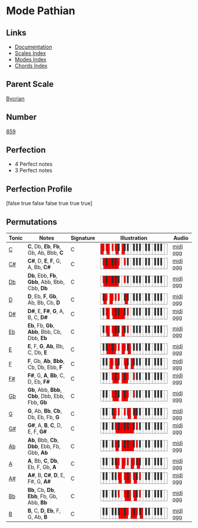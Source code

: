 # Mode Pathian

## Links

- [Documentation](index.md)
- [Scales Index](Scales.md)
- [Modes Index](Modes.md)
- [Chords Index](Chords.md)

## Parent Scale

[Bycrian](ScaleBycrian.md)

## Number

[859](https://ianring.com/musictheory/scales/859)

## Perfection

- 4 Perfect notes
- 3 Perfect notes

## Perfection Profile

[false true false false true true true]

## Permutations

| Tonic | Notes | Signature | Illustration | Audio |
|-------|-------|-----------|--------------|-------|
| [C](ModeCNaturalPathian.md) | **C**, Db, **Eb**, **Fb**, Gb, Ab, Bbb, **C** | C | ![CNaturalPathian](ModeCNaturalPathian.png) | [midi](ModeCNaturalPathian.mid) [ogg](ModeCNaturalPathian.ogg) |
| [C#](ModeCSharpPathian.md) | **C#**, D, **E**, **F**, G, A, Bb, **C#** | C | ![CSharpPathian](ModeCSharpPathian.png) | [midi](ModeCSharpPathian.mid) [ogg](ModeCSharpPathian.ogg) |
| [Db](ModeDFlatPathian.md) | **Db**, Ebb, **Fb**, **Gbb**, Abb, Bbb, Cbb, **Db** | C | ![DFlatPathian](ModeDFlatPathian.png) | [midi](ModeDFlatPathian.mid) [ogg](ModeDFlatPathian.ogg) |
| [D](ModeDNaturalPathian.md) | **D**, Eb, **F**, **Gb**, Ab, Bb, Cb, **D** | C | ![DNaturalPathian](ModeDNaturalPathian.png) | [midi](ModeDNaturalPathian.mid) [ogg](ModeDNaturalPathian.ogg) |
| [D#](ModeDSharpPathian.md) | **D#**, E, **F#**, **G**, A, B, C, **D#** | C | ![DSharpPathian](ModeDSharpPathian.png) | [midi](ModeDSharpPathian.mid) [ogg](ModeDSharpPathian.ogg) |
| [Eb](ModeEFlatPathian.md) | **Eb**, Fb, **Gb**, **Abb**, Bbb, Cb, Dbb, **Eb** | C | ![EFlatPathian](ModeEFlatPathian.png) | [midi](ModeEFlatPathian.mid) [ogg](ModeEFlatPathian.ogg) |
| [E](ModeENaturalPathian.md) | **E**, F, **G**, **Ab**, Bb, C, Db, **E** | C | ![ENaturalPathian](ModeENaturalPathian.png) | [midi](ModeENaturalPathian.mid) [ogg](ModeENaturalPathian.ogg) |
| [F](ModeFNaturalPathian.md) | **F**, Gb, **Ab**, **Bbb**, Cb, Db, Ebb, **F** | C | ![FNaturalPathian](ModeFNaturalPathian.png) | [midi](ModeFNaturalPathian.mid) [ogg](ModeFNaturalPathian.ogg) |
| [F#](ModeFSharpPathian.md) | **F#**, G, **A**, **Bb**, C, D, Eb, **F#** | C | ![FSharpPathian](ModeFSharpPathian.png) | [midi](ModeFSharpPathian.mid) [ogg](ModeFSharpPathian.ogg) |
| [Gb](ModeGFlatPathian.md) | **Gb**, Abb, **Bbb**, **Cbb**, Dbb, Ebb, Fbb, **Gb** | C | ![GFlatPathian](ModeGFlatPathian.png) | [midi](ModeGFlatPathian.mid) [ogg](ModeGFlatPathian.ogg) |
| [G](ModeGNaturalPathian.md) | **G**, Ab, **Bb**, **Cb**, Db, Eb, Fb, **G** | C | ![GNaturalPathian](ModeGNaturalPathian.png) | [midi](ModeGNaturalPathian.mid) [ogg](ModeGNaturalPathian.ogg) |
| [G#](ModeGSharpPathian.md) | **G#**, A, **B**, **C**, D, E, F, **G#** | C | ![GSharpPathian](ModeGSharpPathian.png) | [midi](ModeGSharpPathian.mid) [ogg](ModeGSharpPathian.ogg) |
| [Ab](ModeAFlatPathian.md) | **Ab**, Bbb, **Cb**, **Dbb**, Ebb, Fb, Gbb, **Ab** | C | ![AFlatPathian](ModeAFlatPathian.png) | [midi](ModeAFlatPathian.mid) [ogg](ModeAFlatPathian.ogg) |
| [A](ModeANaturalPathian.md) | **A**, Bb, **C**, **Db**, Eb, F, Gb, **A** | C | ![ANaturalPathian](ModeANaturalPathian.png) | [midi](ModeANaturalPathian.mid) [ogg](ModeANaturalPathian.ogg) |
| [A#](ModeASharpPathian.md) | **A#**, B, **C#**, **D**, E, F#, G, **A#** | C | ![ASharpPathian](ModeASharpPathian.png) | [midi](ModeASharpPathian.mid) [ogg](ModeASharpPathian.ogg) |
| [Bb](ModeBFlatPathian.md) | **Bb**, Cb, **Db**, **Ebb**, Fb, Gb, Abb, **Bb** | C | ![BFlatPathian](ModeBFlatPathian.png) | [midi](ModeBFlatPathian.mid) [ogg](ModeBFlatPathian.ogg) |
| [B](ModeBNaturalPathian.md) | **B**, C, **D**, **Eb**, F, G, Ab, **B** | C | ![BNaturalPathian](ModeBNaturalPathian.png) | [midi](ModeBNaturalPathian.mid) [ogg](ModeBNaturalPathian.ogg) |
